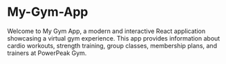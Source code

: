 # My-Gym-App
Welcome to My Gym App, a modern and interactive React application showcasing a virtual gym experience. This app provides information about cardio workouts, strength training, group classes, membership plans, and trainers at PowerPeak Gym.
